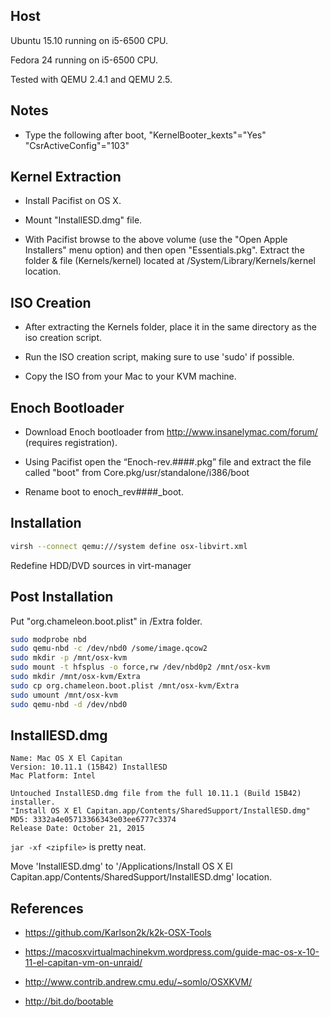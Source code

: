 Host
----

Ubuntu 15.10 running on i5-6500 CPU.

Fedora 24 running on i5-6500 CPU.

Tested with QEMU 2.4.1 and QEMU 2.5.

Notes
-----

* Type the following after boot,
  "KernelBooter_kexts"="Yes" "CsrActiveConfig"="103"

Kernel Extraction
-----------------

* Install Pacifist on OS X.

* Mount "InstallESD.dmg" file.

* With Pacifist browse to the above volume (use the "Open Apple Installers"
  menu option) and then open "Essentials.pkg". Extract the folder & file
  (Kernels/kernel) located at /System/Library/Kernels/kernel location.

ISO Creation
------------

* After extracting the Kernels folder, place it in the same directory as the iso creation script.

* Run the ISO creation script, making sure to use 'sudo' if possible.

* Copy the ISO from your Mac to your KVM machine.

Enoch Bootloader
----------------

* Download Enoch bootloader from http://www.insanelymac.com/forum/ (requires
  registration).

* Using Pacifist open the “Enoch-rev.####.pkg” file and extract the file called
  "boot" from Core.pkg/usr/standalone/i386/boot

* Rename boot to enoch_rev####_boot.

Installation
------------

```bash
virsh --connect qemu:///system define osx-libvirt.xml

```

Redefine HDD/DVD sources in virt-manager

Post Installation
-----------------

Put "org.chameleon.boot.plist" in /Extra folder.

```bash
sudo modprobe nbd
sudo qemu-nbd -c /dev/nbd0 /some/image.qcow2
sudo mkdir -p /mnt/osx-kvm
sudo mount -t hfsplus -o force,rw /dev/nbd0p2 /mnt/osx-kvm
sudo mkdir /mnt/osx-kvm/Extra
sudo cp org.chameleon.boot.plist /mnt/osx-kvm/Extra
sudo umount /mnt/osx-kvm
sudo qemu-nbd -d /dev/nbd0
```

InstallESD.dmg
--------------

```
Name: Mac OS X El Capitan
Version: 10.11.1 (15B42) InstallESD
Mac Platform: Intel

Untouched InstallESD.dmg file from the full 10.11.1 (Build 15B42) installer.
"Install OS X El Capitan.app/Contents/SharedSupport/InstallESD.dmg"
MD5: 3332a4e05713366343e03ee6777c3374
Release Date: October 21, 2015
```

``jar -xf <zipfile>`` is pretty neat.

Move 'InstallESD.dmg' to '/Applications/Install OS X El Capitan.app/Contents/SharedSupport/InstallESD.dmg' location.

References
----------

* https://github.com/Karlson2k/k2k-OSX-Tools

* https://macosxvirtualmachinekvm.wordpress.com/guide-mac-os-x-10-11-el-capitan-vm-on-unraid/

* http://www.contrib.andrew.cmu.edu/~somlo/OSXKVM/

* http://bit.do/bootable
